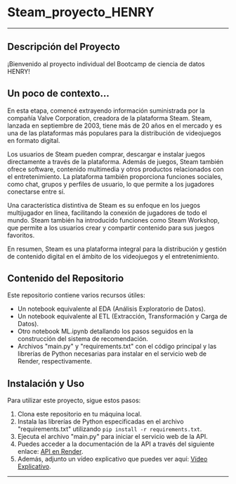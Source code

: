 # Steam_proyecto_HENRY

---

## Descripción del Proyecto

¡Bienvenido al proyecto individual del Bootcamp de ciencia de datos HENRY!

## Un poco de contexto...

En esta etapa, comencé extrayendo información suministrada por la compañía Valve Corporation, creadora de la plataforma Steam. Steam, lanzada en septiembre de 2003, tiene más de 20 años en el mercado y es una de las plataformas más populares para la distribución de videojuegos en formato digital.

Los usuarios de Steam pueden comprar, descargar e instalar juegos directamente a través de la plataforma. Además de juegos, Steam también ofrece software, contenido multimedia y otros productos relacionados con el entretenimiento. La plataforma también proporciona funciones sociales, como chat, grupos y perfiles de usuario, lo que permite a los jugadores conectarse entre sí.

Una característica distintiva de Steam es su enfoque en los juegos multijugador en línea, facilitando la conexión de jugadores de todo el mundo. Steam también ha introducido funciones como Steam Workshop, que permite a los usuarios crear y compartir contenido para sus juegos favoritos.

En resumen, Steam es una plataforma integral para la distribución y gestión de contenido digital en el ámbito de los videojuegos y el entretenimiento.

## Contenido del Repositorio

Este repositorio contiene varios recursos útiles:

- Un notebook equivalente al EDA (Análisis Exploratorio de Datos).
- Un notebook equivalente al ETL (Extracción, Transformación y Carga de Datos).
- Otro notebook ML.ipynb detallando los pasos seguidos en la construcción del sistema de recomendación.
- Archivos "main.py" y "requirements.txt" con el código principal y las librerías de Python necesarias para instalar en el servicio web de Render, respectivamente.

## Instalación y Uso

Para utilizar este proyecto, sigue estos pasos:

1. Clona este repositorio en tu máquina local.
2. Instala las librerías de Python especificadas en el archivo "requirements.txt" utilizando `pip install -r requirements.txt`.
3. Ejecuta el archivo "main.py" para iniciar el servicio web de la API.
4. Puedes acceder a la documentación de la API a través del siguiente enlace: [API en Render](https://henrypione.onrender.com).
5. Además, adjunto un vídeo explicativo que puedes ver aquí: [Vídeo Explicativo](https://).



---
